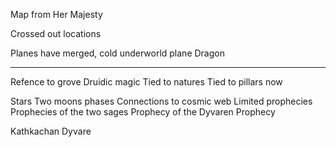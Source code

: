 Map from Her Majesty

Crossed out locations

Planes have merged, cold underworld plane
Dragon

---
Refence to grove
Druidic magic
Tied to natures
Tied to pillars now

Stars
Two moons phases
Connections to cosmic web
Limited prophecies
Prophecies of the two sages
Prophecy of the Dyvaren Prophecy

Kathkachan Dyvare 


